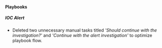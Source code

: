 
#### Playbooks

##### IOC Alert

- Deleted two unnecessary manual tasks titled *'Should continue with the investigation?'* and *'Continue with the alert investigation'* to optimize playbook flow.
